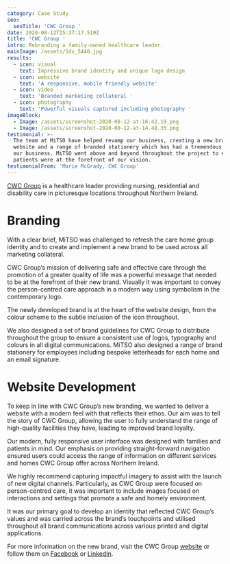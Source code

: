 ```yaml
---
category: Case Study
seo:
  seoTitle: 'CWC Group '
date: 2020-08-12T15:37:17.519Z
title: 'CWC Group '
intro: Rebranding a family-owned healthcare leader.
mainImage: /assets/1dx_5440.jpg
results:
  - icon: visual
    text: Impressive brand identity and unique logo design
  - icon: website
    text: 'A responsive, mobile friendly website'
  - icon: video
    text: 'Branded marketing collateral '
  - icon: photography
    text: 'Powerful visuals captured including photography '
imageBlock:
  - Image: /assets/screenshot-2020-08-12-at-16.42.19.png
  - Image: /assets/screenshot-2020-08-12-at-14.48.35.png
testimonial: >-
  The team at MiTSO have helped revamp our business, creating a new brand,
  website and a range of branded stationery which has had a tremendous impact on
  our business. MiTSO went above and beyond throughout the project to ensure our
  patients were at the forefront of our vision. 
testimonialFrom: 'Marie McGrady, CWC Group'
---
```

[CWC Group](www.cwcgroup.org) is a healthcare leader providing nursing, residential and disability care in picturesque locations throughout Northern Ireland.

# **Branding**

With a clear brief, MiTSO was challenged to refresh the care home group identity and to create and implement a new brand to be used across all marketing collateral. 

CWC Group’s mission of delivering safe and effective care through the promotion of a greater quality of life was a powerful message that needed to be at the forefront of their new brand. Visually it was important to convey the person-centred care approach in a modern way using symbolism in the contemporary logo. 

The newly developed brand is at the heart of the website design, from the colour scheme to the subtle inclusion of the icon throughout. 

We also designed a set of brand guidelines for CWC Group to distribute throughout the group to ensure a consistent use of logos, typography and colours in all digital communications. MiTSO also designed a range of brand stationery for employees including bespoke letterheads for each home and an email signature. 

# **Website Development**

To keep in line with CWC Group’s new branding, we wanted to deliver a website with a modern feel with that reflects their ethos. Our aim was to tell the story of CWC Group, allowing the user to fully understand the range of high-quality facilities they have, leading to improved brand loyalty. 

Our modern, fully responsive user interface was designed with families and patients in mind. Our emphasis on providing straight-forward navigation ensured users could access the range of information on different services and homes CWC Group offer across Northern Ireland. 

We highly recommend capturing impactful imagery to assist with the launch of new digital channels. Particularly, as CWC Group were focused on person-centred care, it was important to include images focused on interactions and settings that promote a safe and homely environment. 

It was our primary goal to develop an identity that reflected CWC Group’s values and was carried across the brand’s touchpoints and utilised throughout all brand communications across various printed and digital applications.  

For more information on the new brand, visit the CWC Group [website](www.cwcgroup.org) or follow them on [Facebook](https://www.facebook.com/cwcgroupni) or [LinkedIn](https://www.linkedin.com/company/the-cwc-group/).
